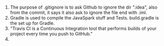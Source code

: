 1. The purpose of .gitignore is to ask Github to ignore the dir ".idea", also from the commit, it says it also ask to ignore the file end with .iml.
2. Gradle is used to compile the JavaSpark stuff and Tests. build.gradle is the set up for Gradle.
3. "Travis CI is a Continuous Integration tool that performs builds of your project every time you push to GitHub."
4. 
